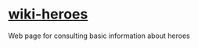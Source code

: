 # [wiki-heroes](https://eolunas.github.io/wiki-heroes/)
Web page for consulting basic information about heroes
